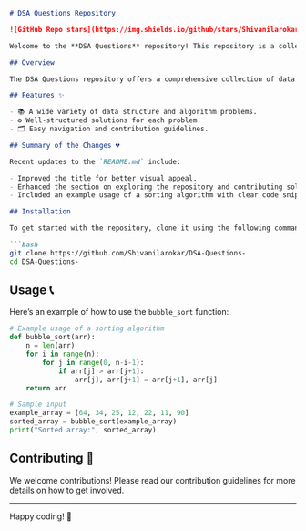 ```markdown
# DSA Questions Repository

![GitHub Repo stars](https://img.shields.io/github/stars/Shivanilarokar/DSA-Questions-) ![GitHub forks](https://img.shields.io/github/forks/Shivanilarokar/DSA-Questions-) ![GitHub issues](https://img.shields.io/github/issues/Shivanilarokar/DSA-Questions-)

Welcome to the **DSA Questions** repository! This repository is a collection of data structure and algorithm problems designed to help you improve your coding skills. It serves as a valuable resource for both beginners and experienced developers looking to practice their problem-solving abilities.

## Overview

The DSA Questions repository offers a comprehensive collection of data structure and algorithm problems for practice and learning.

## Features ✨

- 📚 A wide variety of data structure and algorithm problems.
- ⚙️ Well-structured solutions for each problem.
- 🗂️ Easy navigation and contribution guidelines.

## Summary of the Changes 💔

Recent updates to the `README.md` include:

- Improved the title for better visual appeal.
- Enhanced the section on exploring the repository and contributing solutions.
- Included an example usage of a sorting algorithm with clear code snippets.

## Installation

To get started with the repository, clone it using the following command:

```bash
git clone https://github.com/Shivanilarokar/DSA-Questions-
cd DSA-Questions-
```

## Usage 📞

Here’s an example of how to use the `bubble_sort` function:

```python
# Example usage of a sorting algorithm
def bubble_sort(arr):
    n = len(arr)
    for i in range(n):
        for j in range(0, n-i-1):
            if arr[j] > arr[j+1]:
                arr[j], arr[j+1] = arr[j+1], arr[j]
    return arr

# Sample input
example_array = [64, 34, 25, 12, 22, 11, 90]
sorted_array = bubble_sort(example_array)
print("Sorted array:", sorted_array)
```

## Contributing 🤝

We welcome contributions! Please read our contribution guidelines for more details on how to get involved.

---

Happy coding! 🎉
```